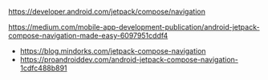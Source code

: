 https://developer.android.com/jetpack/compose/navigation

https://medium.com/mobile-app-development-publication/android-jetpack-compose-navigation-made-easy-6097951cddf4

- https://blog.mindorks.com/jetpack-compose-navigation
- https://proandroiddev.com/android-jetpack-compose-navigation-1cdfc488b891